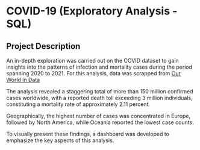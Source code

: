# COVID-19 (Exploratory Analysis - SQL)

## Project Description

An in-depth exploration was carried out on the COVID dataset to gain insights into the patterns of infection and mortality cases during the period spanning 2020 to 2021.
For this analysis, data was scrapped from [Our World in Data](https://ourworldindata.org/covid-deaths)

The analysis revealed a staggering total of more than 150 million confirmed cases worldwide, with a reported death toll exceeding 3 million individuals, constituting a mortality rate of approximately 2.11 percent.

Geographically, the highest number of cases was concentrated in Europe, followed by North America, while Oceania reported the lowest case counts.

To visually present these findings, a dashboard was developed to emphasize the key aspects of this analysis.
